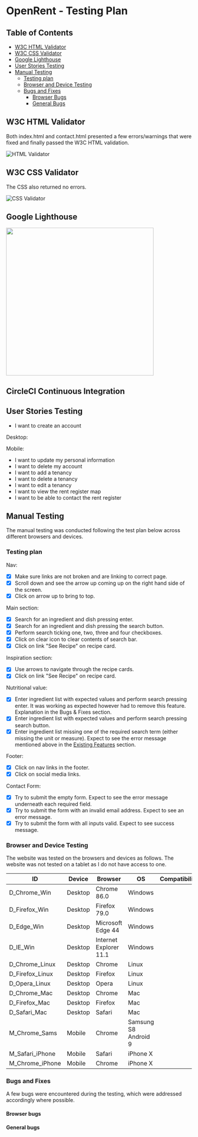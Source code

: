 # OpenRent - Testing Plan

## Table of Contents

- [W3C HTML Validator](#w3c-html-validator)
- [W3C CSS Validator](#w3c-css-validator)
- [Google Lighthouse](#Google-lighthouse)
- [User Stories Testing](#user-stories-testing)
- [Manual Testing](#manual-testing)
  - [Testing plan](#testing-plan)
  - [Browser and Device Testing](#browser-and-device-testing)
  - [Bugs and Fixes](#bugs-and-fixes)
    - [Browser Bugs](#browser-bugs)
    - [General Bugs](#general-bugs)

## W3C HTML Validator

Both index.html and contact.html presented a few errors/warnings that were fixed and finally passed the W3C HTML validation.

![HTML Validator](https://github.com/stefcruz/ci_milestone2/blob/master/readme/w3c-html-validator.png)


## W3C CSS Validator

The CSS also returned no errors.

![CSS Validator](https://github.com/stefcruz/ci_milestone2/blob/master/readme/w3c-css-validator.png)


## Google Lighthouse


<img src="https://github.com/stefcruz/ci_milestone2/blob/master/readme/testing/lighthouse.png" width="400">

## CircleCI Continuous Integration


## User Stories Testing

- I want to create an account  
  
Desktop:
  
Mobile:

- I want to update my personal information
- I want to delete my account
- I want to add a tenancy
- I want to delete a tenancy
- I want to edit a tenancy
- I want to view the rent register map
- I want to be able to contact the rent register

## Manual Testing

The manual testing was conducted following the test plan below across different browsers and devices.

### Testing plan

Nav:

- [x] Make sure links are not broken and are linking to correct page.
- [x] Scroll down and see the arrow up coming up on the right hand side of the screen.
- [x] Click on arrow up to bring to top.

Main section:

- [x] Search for an ingredient and dish pressing enter.
- [x] Search for an ingredient and dish pressing the search button.
- [x] Perform search ticking one, two, three and four checkboxes.
- [x] Click on clear icon to clear contents of search bar.
- [x] Click on link "See Recipe" on recipe card.

Inspiration section:

- [x] Use arrows to navigate through the recipe cards.
- [x] Click on link "See Recipe" on recipe card.

Nutritional value:

- [x] Enter ingredient list with expected values and perform search pressing enter. It was working as expected however had to remove this feature. Explanation in the Bugs & Fixes section.
- [x] Enter ingredient list with expected values and perform search pressing search button.
- [x] Enter ingredient list missing one of the required search term (either missing the unit or measure). Expect to see the error message mentioned above in the [Existing Features](#error-handling-nutritional-value) section.

Footer:

- [x] Click on nav links in the footer.
- [x] Click on social media links.

Contact Form:

- [x] Try to submit the empty form. Expect to see the error message underneath each required field.
- [x] Try to submit the form with an invalid email address. Expect to see an error message.
- [x] Try to submit the form with all inputs valid. Expect to see success message.

### Browser and Device Testing

The website was tested on the browsers and devices as follows. The website was not tested on a tablet as I do not have access to one.

| ID              | Device  | Browser                | OS                   | Compatibility |
| --------------- | ------- | ---------------------- | -------------------- | ------------- |
| D_Chrome_Win    | Desktop | Chrome 86.0            | Windows              |      |
| D_Firefox_Win   | Desktop | Firefox 79.0           | Windows              |      |
| D_Edge_Win      | Desktop | Microsoft Edge 44      | Windows              |           |
| D_IE_Win        | Desktop | Internet Explorer 11.1 | Windows              |            |
| D_Chrome_Linux  | Desktop | Chrome                 | Linux                |      |
| D_Firefox_Linux | Desktop | Firefox                | Linux                |      |
| D_Opera_Linux   | Desktop | Opera                  | Linux                |      |
| D_Chrome_Mac    | Desktop | Chrome                 | Mac                  |      |
| D_Firefox_Mac   | Desktop | Firefox                | Mac                  |      |
| D_Safari_Mac    | Desktop | Safari                 | Mac                  |           |
| M_Chrome_Sams   | Mobile  | Chrome                 | Samsung S8 Android 9 |      |
| M_Safari_iPhone | Mobile  | Safari                 | iPhone X             |           |
| M_Chrome_iPhone | Mobile  | Chrome                 | iPhone X             |           |

### Bugs and Fixes

A few bugs were encountered during the testing, which were addressed accordingly where possible.

#### Browser bugs

#### General bugs
